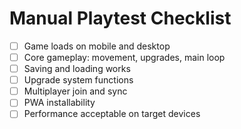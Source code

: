 # Manual Playtest Checklist

- [ ] Game loads on mobile and desktop
- [ ] Core gameplay: movement, upgrades, main loop
- [ ] Saving and loading works
- [ ] Upgrade system functions
- [ ] Multiplayer join and sync
- [ ] PWA installability
- [ ] Performance acceptable on target devices
